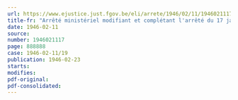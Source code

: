 ```yaml
---
url: https://www.ejustice.just.fgov.be/eli/arrete/1946/02/11/1946021117/justel
title-fr: "Arrêté ministériel modifiant et complétant l'arrêté du 17 janvier 1946 relatif aux prix maxima de vente des vêtements de dessus pour hommes et dames"
date: 1946-02-11
source:
number: 1946021117
page: 888888
case: 1946-02-11/19
publication: 1946-02-23
starts:
modifies:
pdf-original:
pdf-consolidated:
---
```



